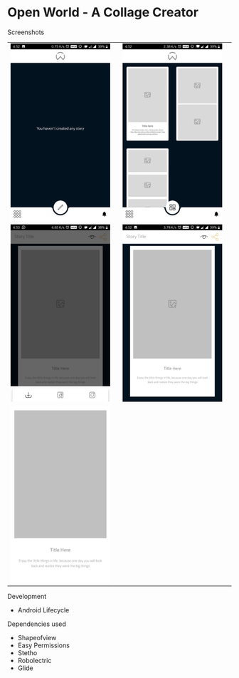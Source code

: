 # Open World - A Collage Creator

Screenshots

<table>
  <tr>
    <td><img src="images/all_stories.jpg" width="100%"><td>
    <td><img src="images/all_templates.jpg" width="100%"><td>
  </tr>
  <tr>
    <td><img src="images/bottom_nav.jpg" width="100%"><td>
    <td><img src="images/template.jpg" width="100%"><td>
  </tr>
  <tr>
    <td><img src="images/fullscreen.jpg" width="100%"><td>
  </tr>
</table>

Development

- Android Lifecycle

Dependencies used

- Shapeofview
- Easy Permissions
- Stetho
- Robolectric
- Glide
